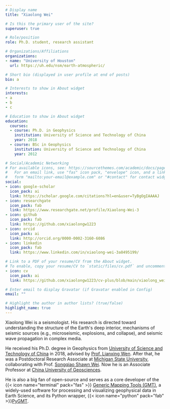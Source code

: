 ```yaml
---
# Display name
title: "Xiaolong Wei"

# Is this the primary user of the site?
superuser: true

# Role/position
role: Ph.D. student, research assistant

# Organizations/Affiliations
organizations:
- name: "University of Houston"
  url: https://uh.edu/nsm/earth-atmospheric/

# Short bio (displayed in user profile at end of posts)
bio: a

# Interests to show in About widget
interests:
- a
- b
- c

# Education to show in About widget
education:
  courses:
  - course: Ph.D. in Geophysics
    institution: University of Science and Technology of China
    year: 2018
  - course: BSc in Geophysics
    institution: University of Science and Technology of China
    year: 2012

# Social/Academic Networking
# For available icons, see: https://sourcethemes.com/academic/docs/page-builder/#icons
#   For an email link, use "fas" icon pack, "envelope" icon, and a link in the
#   form "mailto:your-email@example.com" or "#contact" for contact widget.
social:
- icon: google-scholar
  icon_pack: ai
  link: https://scholar.google.com/citations?hl=en&user=TyBgOgIAAAAJ
- icon: researchgate
  icon_pack: fab
  link: https://www.researchgate.net/profile/Xiaolong-Wei-3
- icon: github
  icon_pack: fab
  link: https://github.com/xiaolongw1223
- icon: orcid
  icon_pack: ai
  link: http://orcid.org/0000-0002-3160-6086
- icon: linkedin
  icon_pack: fab
  link: https://www.linkedin.com/in/xiaolong-wei-3a8495199/

# Link to a PDF of your resume/CV from the About widget.
# To enable, copy your resume/CV to `static/files/cv.pdf` and uncomment the lines below.
- icon: cv
  icon_pack: ai
  link: https://github.com/xiaolongw1223/cv-plus/blob/main/xiaolong_wei_cv_english.pdf

# Enter email to display Gravatar (if Gravatar enabled in Config)
email: ""

# Highlight the author in author lists? (true/false)
highlight_name: true
---
```


Xiaolong Wei is a seismologist. His research is directed toward understanding
the structure of the Earth's deep interior,
mechanisms of seismic sources (e.g., microseismic, explosions, and collapse),
and seismic wave propagation in complex media.

He received his Ph.D. degree in Geophysics from
[University of Science and Technology of China](http://en.ustc.edu.cn/) in 2018,
advised by [Prof. Lianxing Wen](http://geophysics.geo.sunysb.edu/wen/).
After that, he was a Postdoctoral Research Associate at
[Michigan State University](https://msu.edu/),
collaborating with Prof. [Songqiao Shawn Wei](https://sites.google.com/a/msu.edu/swei/).
Now he is an Associate Professor at [China University of Geosciences](https://en.cug.edu.cn).

He is also a big fan of open-source and serves as a core developer of the
{{< icon name="terminal" pack="fas" >}} [Generic Mapping Tools (GMT)](https://www.generic-mapping-tools.org/),
a widely-used software for processing and visualizing geophysical data in Earth Science,
and its Python wrapper, {{< icon name="python" pack="fab" >}}[PyGMT](https://www.pygmt.org/).
